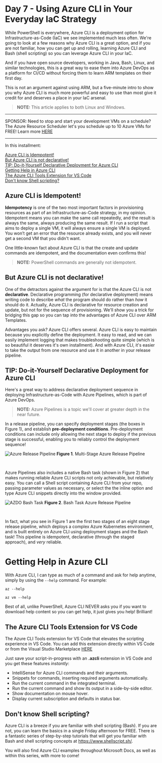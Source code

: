 # Day 7 - Using Azure CLI in Your Everyday IaC Strategy

While PowerShell is everywhere, Azure CLI is a deployment option for Infrastructure-as-Code (IaC) we see implemented much less often. We're going to look at a few reasons why Azure CLI is a great option, and if you are not familiar, how you can get up and rolling, learning Azure CLI and Bash (shell scripting) so you can leverage Azure CLI in your IaC.

And if you have open source developers, working in Java, Bash, Linux, and similar technologies, this is a great way to ease them into Azure DevOps as a platform for CI/CD without forcing them to learn ARM templates on their first day.

This is not an argument against using ARM, but a five-minute intro to show you why Azure CLI is much more powerful and easy to use than most give it credit for and deserves a place in your IaC arsenal.

> **NOTE:** This article applies to both Linux and Windows.

***
SPONSOR: Need to stop and start your development VMs on a schedule? The Azure Resource Scheduler let's you schedule up to 10 Azure VMs for FREE! Learn more [HERE](https://azuremarketplace.microsoft.com/en-us/marketplace/apps/lumagatena.resourcescheduler?tab=Overview)
***

In this installment:

[Azure CLI is Idempotent!](#azure-cli-is-idempotent)<br />
[But Azure CLI is not declarative!](#but-azure-cli-is-not-declarative)<br />
[TIP: Do-it-Yourself Declarative Deployment for Azure CLI](#tip-do-it-yourself-declarative-deployment-for-azure-cli)<br />
[Getting Help in Azure CLI](#getting-help-in-azure-cli)<br />
[The Azure CLI Tools Extension for VS Code](#the-azure-cli-tools-extension-for-vs-code)<br />
[Don't know Shell scripting?](#don't-know-shell-scripting)<br />

## Azure CLI is Idempotent!

**Idempotency** is one of the two most important factors in provisioning resources as part of an Infrastructure-as-Code strategy, in my opinion.  Idempotent means you can make the same call repeatedly, and the result is always the same, always producing the same result. If I run a script that aims to deploy a single VM, it will always ensure a single VM is deployed. You won’t get an error that the resource already exists, and you will never get a second VM that you didn't want.

One little-known fact about Azure CLI is that the create and update commands are idempotent, and the documentation even confirms this!

> **NOTE:** PowerShell commands are generally not idempotent.

## But Azure CLI is not declarative!

One of the detractors against the argument for is that the Azure CLI is not **declarative**. Declarative programming (for declarative deployment) means writing code to describe *what* the program should do rather than *how* it should do it. Actually, Azure CLI is declarative for resource creation and update, but not for the sequence of provisioning. We'll show you a trick for bridging this gap so you can tap into the advantages of Azure CLI over ARM Templates.

Advantages you ask? Azure CLI offers several. Azure CLI is easy to maintain because you explicitly define the deployment. It easy to read, and we can easily implement logging that makes troubleshooting quite simple (which is so beautiful it deserves it's own installment). And with Azure CLI, it's easier to take the output from one resource and use it in another in your release pipeline.

## TIP: Do-it-Yourself Declarative Deployment for Azure CLI

Here's a great way to address declarative deployment sequence in deploying Infrastructure-as-Code with Azure Pipelines, which is part of Azure DevOps.

> **NOTE:** Azure Pipelines is a topic we'll cover at greater depth in the near future.

In a release pipeline, you can specify deployment stages (the boxes in Figure 1), and establish **pre-deployment conditions**. Pre-deployment conditions can include only allowing the next stage to deploy if the previous stage is successful, enabling you to reliably control the deployment sequence!

![Azure Release Pipeline](/images/day7/azdo-release-pipeline.png)
**Figure 1**. Multi-Stage Azure Release Pipeline

<br />

Azure Pipelines also includes a native Bash task (shown in Figure 2) that makes running reliable Azure CLI scripts not only achievable, but relatively easy. You can call a Shell script containing Azure CLI from your repo, passing parameter values as necessary, or select the the inline option and type Azure CLI snippets directly into the window provided.

![AZDO Bash Task](/images/day7/azdo-bash-task.png)
**Figure 2**. Bash Task Azure Release Pipeline

<br />

In fact, what you see in Figure 1 are the first two stages of an eight stage release pipeline, which deploys a complex Azure Kubernetes environment, and is built entirely on Azure CLI using deployment stages and the Bash task! This pipeline is idempotent, declarative (through the staged approach), and *very* reliable.

# Getting Help in Azure CLI 

With Azure CLI, I can type as much of a command and ask for help anytime, simply by using the `--help` command. For example:

`az --help`

`az vm --help`

Best of all, unlike PowerShell, Azure CLI NEVER asks you if you want to download help content so you can get help, it just gives you help! Brilliant!

## The Azure CLI Tools Extension for VS Code

The Azure CLI Tools extension for VS Code that elevates the scripting experience in VS Code. You can add this extension directly within VS Code or from the Visual Studio Marketplace [HERE](https://marketplace.visualstudio.com/items?itemName=ms-vscode.azurecli)

Just save your script-in-progress with an **.azcli** extension in VS Code and you get these features *instantly*:

- IntelliSense for Azure CLI commands and their arguments.
- Snippets for commands, inserting required arguments automatically.
- Run the current command in the integrated terminal.
- Run the current command and show its output in a side-by-side editor.
- Show documentation on mouse hover.
- Display current subscription and defaults in status bar.

## Don't know Shell scripting?

Azure CLI is a breeze if you are familiar with shell scripting (Bash). If you are not, you can learn the basics in a single Friday afternoon for FREE. There is a fantastic series of step-by-step tutorials that will get you familiar with Bash and shell scripting concepts at https://www.shellscript.sh/.

You will also find Azure CLI examples throughout Microsoft Docs, as well as within this series, with more to come!
